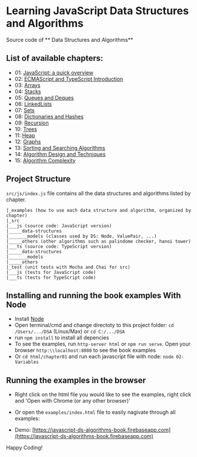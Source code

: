 Learning JavaScript Data Structures and Algorithms
====================================



Source code of ** Data Structures and Algorithms** 

## List of available chapters:

* 01: [JavaScript: a quick overview](https://github.com/loiane/DSA/tree/third-edition/examples/chapter01)
* 02: [ECMAScript and TypeScript Introduction](https://github.com/loiane/DSA/tree/third-edition/examples/chapter02)
* 03: [Arrays](https://github.com/loiane/DSA/tree/third-edition/examples/chapter03)
* 04: [Stacks](https://github.com/loiane/DSA/tree/third-edition/examples/chapter04)
* 05: [Queues and Deques](https://github.com/loiane/DSA/tree/third-edition/examples/chapter05)
* 06: [LinkedLists](https://github.com/loiane/DSA/tree/third-edition/examples/chapter06)
* 07: [Sets](https://github.com/loiane/DSA/tree/third-edition/examples/chapter07)
* 08: [Dictionaries and Hashes](https://github.com/loiane/DSA/tree/third-edition/examples/chapter08)
* 09: [Recursion](https://github.com/loiane/DSA/tree/third-edition/examples/chapter09)
* 10: [Trees](https://github.com/loiane/DSA/tree/third-edition/examples/chapter10)
* 11: [Heap](https://github.com/loiane/DSA/tree/third-edition/examples/chapter11)
* 12: [Graphs](https://github.com/loiane/DSA/tree/third-edition/examples/chapter12)
* 13: [Sorting and Searching Algorithms](https://github.com/loiane/DSA/tree/third-edition/examples/chapter13)
* 14: [Algorithm Design and Techniques](https://github.com/loiane/DSA/tree/third-edition/examples/chapter14)
* 15: [Algorithm Complexity](https://github.com/loiane/DSA/tree/third-edition/examples/chapter15)


## Project Structure

`src/js/index.js` file contains all the data structures and algorithms listed by chapter.

```
|_examples (how to use each data structure and algorithm, organized by chapter)
|_src 
|___js (source code: JavaScript version)
|_____data-structures
|_______models (classes used by DS: Node, ValuePair, ...)
|_____others (other algorithms such as palindome checker, hanoi tower)
|___ts (source code: TypeScript version)
|_____data-structures
|_______models
|_____others
|_test (unit tests with Mocha and Chai for src)
|___js (tests for JavaScript code)
|___ts (tests for TypeScript code)
```

## Installing and running the book examples With Node

* Install [Node](https://nodejs.org)
* Open terminal/cmd and change directoty to this project folder: `cd /Users/.../DSA` (Linux/Max) or `cd C:/.../DSA`
* run `npm install` to install all depencies
* To see the examples, run `http-server html` or `npm run serve`. Open your browser `http:\\localhost:8080` to see the book examples
* Or `cd html/chapter01` and run each javascript file with node: `node 02-Variables`

## Running the examples in the browser

* Right click on the html file you would like to see the examples, right click and 'Open with Chrome (or any other browser)'

* Or open the `examples/index.html` file to easily nagivate through all examples:

* Demo: [https://javascript-ds-algorithms-book.firebaseapp.com](https://javascript-ds-algorithms-book.firebaseapp.com)



Happy Coding!

